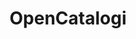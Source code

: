 ---
title: OpenCatalogi
description: Overzicht van de software die gebruikt én gemaakt wordt in de eigen organisatie, dat is waar de Gemeente Rotterdam naar op zoek was. Samen met Common Ground ontwikkelaar Conduction ontwikkelde zij OpenCatalogi (www.opencatalogi.nl), een open source oplossing voor het beheren van het overzicht van gebruikte software, en ervaringen met elkaar delen.
need: Voor de volgende stap, een pilot, zijn zij op zoek naar 4 tot 10 gemeenten die mee willen pilotten met het gebruik van deze software en op basis daarvan verder te ontwikkelen.
website: https://opencatalogi.nl
img: https://live.staticflickr.com/2625/4084777387_e9af8f62f8_b.jpg
status: loopt
---